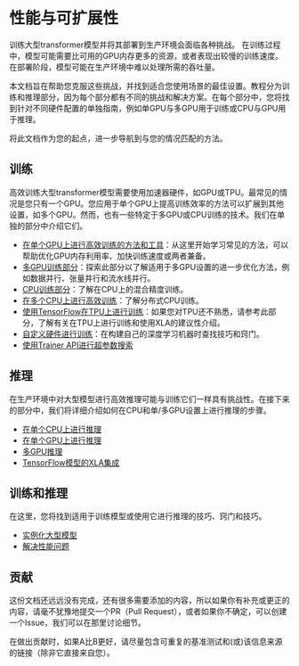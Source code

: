 <!---
# docs/source/zh/performance.md
# 
# git pull from huggingface/transformers by LuYF-Lemon-love <luyanfeng_nlp@qq.com> on Mar 22, 2024
# updated by LuYF-Lemon-love <luyanfeng_nlp@qq.com> on Mar 28, 2024
# 
# 该文档介绍了性能与可扩展性。
-->

# 性能与可扩展性

训练大型transformer模型并将其部署到生产环境会面临各种挑战。
在训练过程中，模型可能需要比可用的GPU内存更多的资源，或者表现出较慢的训练速度。在部署阶段，模型可能在生产环境中难以处理所需的吞吐量。

本文档旨在帮助您克服这些挑战，并找到适合您使用场景的最佳设置。教程分为训练和推理部分，因为每个部分都有不同的挑战和解决方案。在每个部分中，您将找到针对不同硬件配置的单独指南，例如单GPU与多GPU用于训练或CPU与GPU用于推理。

将此文档作为您的起点，进一步导航到与您的情况匹配的方法。

## 训练

高效训练大型transformer模型需要使用加速器硬件，如GPU或TPU。最常见的情况是您只有一个GPU。您应用于单个GPU上提高训练效率的方法可以扩展到其他设置，如多个GPU。然而，也有一些特定于多GPU或CPU训练的技术。我们在单独的部分中介绍它们。

* [在单个GPU上进行高效训练的方法和工具](perf_train_gpu_one)：从这里开始学习常见的方法，可以帮助优化GPU内存利用率、加快训练速度或两者兼备。
* [多GPU训练部分](perf_train_gpu_many)：探索此部分以了解适用于多GPU设置的进一步优化方法，例如数据并行、张量并行和流水线并行。
* [CPU训练部分](perf_train_cpu)：了解在CPU上的混合精度训练。
* [在多个CPU上进行高效训练](perf_train_cpu_many)：了解分布式CPU训练。
* [使用TensorFlow在TPU上进行训练](perf_train_tpu_tf)：如果您对TPU还不熟悉，请参考此部分，了解有关在TPU上进行训练和使用XLA的建议性介绍。
* [自定义硬件进行训练](perf_hardware)：在构建自己的深度学习机器时查找技巧和窍门。
* [使用Trainer API进行超参数搜索](hpo_train)


## 推理

在生产环境中对大型模型进行高效推理可能与训练它们一样具有挑战性。在接下来的部分中，我们将详细介绍如何在CPU和单/多GPU设置上进行推理的步骤。

* [在单个CPU上进行推理](perf_infer_cpu)
* [在单个GPU上进行推理](perf_infer_gpu_one)
* [多GPU推理](perf_infer_gpu_one)
* [TensorFlow模型的XLA集成](tf_xla)

## 训练和推理

在这里，您将找到适用于训练模型或使用它进行推理的技巧、窍门和技巧。

* [实例化大型模型](big_models)
* [解决性能问题](debugging)

## 贡献

这份文档还远远没有完成，还有很多需要添加的内容，所以如果你有补充或更正的内容，请毫不犹豫地提交一个PR（Pull Request），或者如果你不确定，可以创建一个Issue，我们可以在那里讨论细节。

在做出贡献时，如果A比B更好，请尽量包含可重复的基准测试和(或)该信息来源的链接（除非它直接来自您）。
